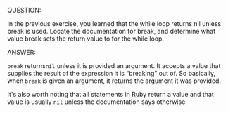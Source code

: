 QUESTION:

In the previous exercise, you learned that the while loop returns nil unless break is used. Locate the
documentation for break, and determine what value break sets the return value to for the while loop.

ANSWER:

`break` returns`nil` unless it is provided an argument. It accepts a value that supplies the result of the
expression it is “breaking” out of. So basically, when `break` is given an argument, it returns the
argument it was provided.

It's also worth noting that all statements in Ruby return a value and that value is usually `nil` unless
the documentation says otherwise.
